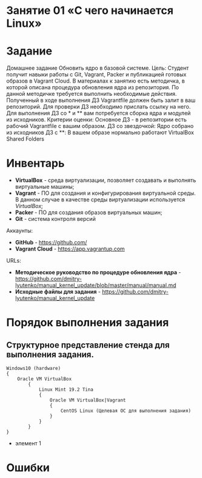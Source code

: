# Занятие 01 «С чего начинается Linux»
# Задание
Домашнее задание
Обновить ядро в базовой системе.
Цель: Студент получит навыки работы с Git, Vagrant, Packer и публикацией готовых образов в Vagrant Cloud.
В материалах к занятию есть методичка, в которой описана процедура обновления ядра из репозитория. По данной методичке требуется выполнить необходимые действия. Полученный в ходе выполнения ДЗ Vagrantfile должен быть залит в ваш репозиторий. Для проверки ДЗ необходимо прислать ссылку на него.
Для выполнения ДЗ со * и ** вам потребуется сборка ядра и модулей из исходников.
Критерии оценки: Основное ДЗ - в репозитории есть рабочий Vagrantfile с вашим образом.
ДЗ со звездочкой: Ядро собрано из исходников
ДЗ с **: В вашем образе нормально работают VirtualBox Shared Folders
# Инвентарь
- **VirtualBox** - среда виртуализации, позволяет создавать и выполнять виртуальные машины;
- **Vagrant** - ПО для создания и конфигурирования виртуальной среды. В данном случае в качестве среды виртуализации используется *VirtualBox*;
- **Packer** - ПО для создания образов виртуальных машин;
- **Git** - система контроля версий

Аккаунты:

- **GitHub** - https://github.com/
- **Vagrant Cloud** - https://app.vagrantup.com

URLs:

- **Методическое руководство по процедуре обновления ядра** - https://github.com/dmitry-lyutenko/manual_kernel_update/blob/master/manual/manual.md
- **Исходные файлы для задания** - https://github.com/dmitry-lyutenko/manual_kernel_update
# Порядок выполнения задания
## Структурное представление стенда для выполнения задания.
    Windows10 (hardware)
    {
    	Oracle VM VirtualBox
            {
                Linux Mint 19.2 Tina
                {
                    Oracle VM VirtualBox|Vagrant
                    {
                        CentOS Linux (Целевая ОС для выполнения задания)
                    }
                }
            }
    }
* элемент 1
# Ошибки

